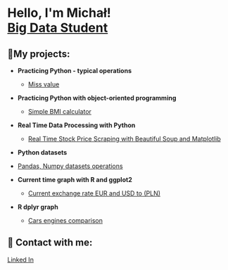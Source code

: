 <h1>Hello, I'm Michał! <br/><a href="https://github.com/mwy-dev">Big Data Student</a>

<h2>🔭My projects:</h2>

- <b>Practicing Python - typical operations</b>
  - [Miss value](https://github.com/mwy-dev/python-practicing)
  
- <b>Practicing Python with object-oriented programming</b>
  - [Simple BMI calculator](https://github.com/mwy-dev/python-oop)
  
- <b>Real Time Data Processing with Python</b>
  - [Real Time Stock Price Scraping with Beautiful Soup and Matplotlib](https://github.com/mwy-dev/real-time)
  
 - <b>Python datasets</b>
  - [Pandas, Numpy datasets operations]( https://github.com/mwy-dev/pandas)
  
- <b>Current time graph with R and ggplot2</b>
  - [Current exchange rate EUR and USD to (PLN) ](https://github.com/mwy-dev/r-graph)
  
- <b>R dplyr graph</b>
  - [Cars engines comparison](https://github.com/mwy-dev/r-dplyr)
 
<h2> 🤳 Contact with me:</h2>
<a href="https://www.linkedin.com/in/micha%C5%82-wysocki-498884226/">Linked In</a>

<!--
**mwy-dev/codes** is a ✨ _special_ ✨ repository because its `README.md` (this file) appears on your GitHub profile.
